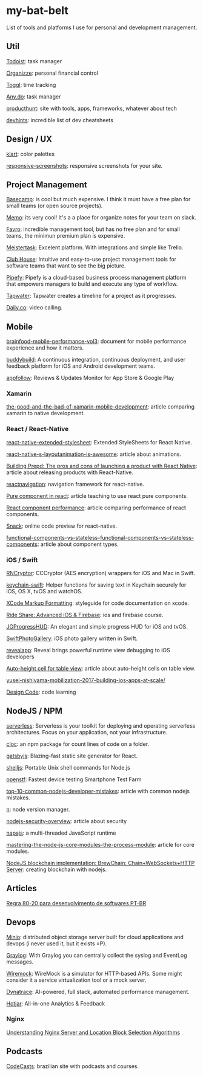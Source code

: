 # my-bat-belt
List of tools and platforms I use for personal and development management.

## Util
[Todoist](https://todoist.com): task manager

[Organizze](https://www.organizze.com.br/): personal financial control

[Toggl](https://www.toggl.com): time tracking

[Any.do](https://web.any.do/): task manager

[producthunt](https://www.producthunt.com/): site with tools, apps, frameworks, whatever about tech

[devhints](https://devhints.io): incredible list of dev cheatsheets

## Design / UX
[klart](https://klart.co/colors?ref=producthunt): color palettes

[responsive-screenshots](https://responsive-screenshots.com): responsive screenshots for your site.


## Project Management
[Basecamp](https://basecamp.com/): is cool but much expensive. I think it must have a free plan for small teams (or open source projects).

[Memo](https://memo.ai/): its very cool! It's a a place for organize notes for your team on slack.

[Favro](https://favro.com): incredible management tool, but has no free plan and for small teams, the minimun premium plan is expensive.

[Meistertask](https://www.meistertask.com/pt): Excelent platform. With integrations and simple like Trello.

[Club House](https://clubhouse.io/): Intuitive and easy-to-use project management tools for software teams that want to see the big picture.

[Pipefy](https://www.pipefy.com/platform/): Pipefy is a cloud-based business process management platform that empowers managers to build and execute any type of workflow.

[Tapwater](https://tapwater.co): Tapwater creates a timeline for a project as it progresses.

[Daily.co](https://www.daily.co/): video calling.

## Mobile
[brainfood-mobile-performance-vol3](http://www.awwwards.org/brainfood-mobile-performance-vol3.pdf): document for mobile performance experience and how it matters.

[buddybuild](https://www.buddybuild.com/): A continuous integration, continuous deployment, and user feedback platform for iOS and Android development teams.

[appfollow](https://appfollow.io/br): Reviews & Updates Monitor for App Store & Google Play

### Xamarin
[the-good-and-the-bad-of-xamarin-mobile-development](https://www.altexsoft.com/blog/mobile/the-good-and-the-bad-of-xamarin-mobile-development): article comparing xamarin to native development.

### React / React-Native
[react-native-extended-stylesheet](https://github.com/vitalets/react-native-extended-stylesheet): Extended StyleSheets for React Native.

[react-native-s-layoutanimation-is-awesome](https://medium.com/@Jpoliachik/react-native-s-layoutanimation-is-awesome-4a4d317afd3e): article about animations.

[Building Prepd: The pros and cons of launching a product with React Native](https://hanno.co/blog/prepd-pros-cons-react-native/?utm_source=reactdigest&utm_medium=email&utm_campaign=featured): article about releasing products with React-Native.

[reactnavigation](https://reactnavigation.org/): navigation framework for react-native.

[Pure component in react](https://60devs.com/pure-component-in-react.html): article teaching to use react pure components.

[React component performance](https://moduscreate.com/react_component_rendering_performance/): article comparing performance of react components.

[Snack](https://snack.expo.io/): online code preview for react-native.

[functional-components-vs-stateless-functional-components-vs-stateless-components](https://tylermcginnis.com/functional-components-vs-stateless-functional-components-vs-stateless-components/): article about component types.

### iOS / Swift
[RNCryptor](https://github.com/RNCryptor/RNCryptor): CCCryptor (AES encryption) wrappers for iOS and Mac in Swift.

[keychain-swift](https://github.com/evgenyneu/keychain-swift): Helper functions for saving text in Keychain securely for iOS, OS X, tvOS and watchOS.

[XCode Markup Formatting](https://developer.apple.com/library/content/documentation/Xcode/Reference/xcode_markup_formatting_ref/index.html): styleguide for code documentation on xcode.

[Ride Share: Advanced iOS & Firebase](https://devslopes.com/course/5924b5b7bb0e6676e21e5ca9?utm_source=yotpo&utm_medium=facebook&utm_campaign=social_push): ios and firebase course.

[JGProgressHUD](https://github.com/JonasGessner/JGProgressHUD): An elegant and simple progress HUD for iOS and tvOS.

[SwiftPhotoGallery](https://github.com/Inspirato/SwiftPhotoGallery): iOS photo gallery written in Swift.

[revealapp](https://revealapp.com/): Reveal brings powerful runtime view debugging to iOS developers

[Auto-height cell for table view](https://developer.apple.com/library/content/documentation/UserExperience/Conceptual/AutolayoutPG/WorkingwithSelf-SizingTableViewCells.html): article about auto-height cells on table view.

[yusei-nishiyama-mobilization-2017-building-ios-apps-at-scale/](https://academy.realm.io/posts/yusei-nishiyama-mobilization-2017-building-ios-apps-at-scale/)

[Design Code](https://designcode.io/): code learning

## NodeJS / NPM
[serverless](https://serverless.com/): Serverless is your toolkit for deploying and operating serverless architectures. Focus on your application, not your infrastructure.

[cloc](https://www.npmjs.com/package/cloc): an npm package for count lines of code on a folder.

[gatsbyjs](https://www.gatsbyjs.org/): Blazing-fast static site generator for React.

[shelljs](https://github.com/shelljs/shelljs): Portable Unix shell commands for Node.js

[openstf](https://openstf.io/): Fastest device testing Smartphone Test Farm

[top-10-common-nodejs-developer-mistakes](https://www.toptal.com/nodejs/top-10-common-nodejs-developer-mistakes): article with common nodejs mistakes.

[n](https://github.com/tj/n): node version manager.

[nodejs-security-overview](https://nemethgergely.com/nodejs-security-overview/): article about security

[napajs](https://github.com/Microsoft/napajs): a multi-threaded JavaScript runtime

[mastering-the-node-js-core-modules-the-process-module](https://blog.risingstack.com/mastering-the-node-js-core-modules-the-process-module/?utm_source=mybridge&utm_medium=blog&utm_campaign=read_more): article for core modules.

[NodeJS blockchain implementation: BrewChain: Chain+WebSockets+HTTP Server](http://www.darrenbeck.co.uk/blockchain/nodejs/nodejscrypto/): creating blockchain with nodejs.

## Articles
[Regra 80-20 para desenvolvimento de softwares PT-BR](https://imasters.com.br/desenvolvimento/aplicando-regra-8020-ao-desenvolvimento-de-software/?trace=1519021197&source=single)


## Devops
[Minio](https://minio.io/): distributed object storage server built for cloud applications and devops (i never used it, but it exists =P).

[Graylog](https://www.graylog.org/): With Graylog you can centrally collect the syslog and EventLog messages.

[Wiremock](http://wiremock.org/): WireMock is a simulator for HTTP-based APIs. Some might consider it a service virtualization tool or a mock server.

[Dynatrace](https://www.dynatrace.com/): AI-powered, full stack, automated performance management.

[Hotjar](https://www.hotjar.com/): All-in-one Analytics & Feedback

### Nginx
[Understanding Nginx Server and Location Block Selection Algorithms](https://www.digitalocean.com/community/tutorials/understanding-nginx-server-and-location-block-selection-algorithms)


## Podcasts
[CodeCasts](https://codecasts.com.br/series): brazilian site with podcasts and courses.


